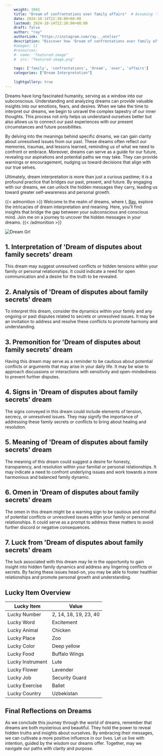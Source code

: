 ```yaml
---
    weight: 1941
    title: "Dream of confrontations over family affairs"  # Assuming 'title' column exists
    date: 2024-10-14T22:38:00+08:00
    lastmod: 2024-10-14T22:38:00+08:00
    draft: false
    author: "ray"
    authorLink: "https://instagram.com/ray._.atelier"
    description: "Discover how 'Dream of confrontations over family affairs' can interpret your future and uncover its significant meanings in your life."
    #images: []
    #resources:
    #- name: "featured-image"
    #  src: "featured-image.png"
    
    tags: ['family', 'confrontations', 'Dream', 'over', 'affairs']
    categories: ["Dream Interpretation"]
    
    lightgallery: true
---
```

    
Dreams have long fascinated humanity, serving as a window into our subconscious. Understanding and analyzing dreams can provide valuable insights into our emotions, fears, and desires. When we take the time to interpret our dreams, we begin to unravel the complex tapestry of our inner thoughts. This process not only helps us understand ourselves better but also allows us to connect our past experiences with our present circumstances and future possibilities.

By delving into the meanings behind specific dreams, we can gain clarity about unresolved issues from our past. These dreams often reflect our memories, traumas, and lessons learned, reminding us of what we need to confront or embrace. Moreover, dreams can serve as a guide for our future, revealing our aspirations and potential paths we may take. They can provide warnings or encouragement, nudging us toward decisions that align with our true selves.

Ultimately, dream interpretation is more than just a curious pastime; it is a profound practice that bridges our past, present, and future. By engaging with our dreams, we can unlock the hidden messages they carry, leading us toward greater self-awareness and personal growth.

{{< admonition >}}
Welcome to the realm of dreams, where I, [Ray](https://instagram.com/ray._.atelier), explore the intricacies of dream interpretation and meaning. Here, you’ll find insights that bridge the gap between your subconscious and conscious mind. Join me on a journey to uncover the hidden messages in your dreams.
{{< /admonition >}}

![Dream Grl](https://cdn.pixabay.com/photo/2017/11/02/03/35/gothic-2910057_1280.jpg "Dream Grl")

## 1. Interpretation of 'Dream of disputes about family secrets' dream

This dream may suggest unresolved conflicts or hidden tensions within your family or personal relationships. It could indicate a need for open communication and a desire for the truth to be revealed.

## 2. Analysis of 'Dream of disputes about family secrets' dream

To interpret this dream, consider the dynamics within your family and any ongoing or past disputes related to secrets or unresolved issues. It may be an invitation to address and resolve these conflicts to promote harmony and understanding.

## 3. Premonition for 'Dream of disputes about family secrets' dream

Having this dream may serve as a reminder to be cautious about potential conflicts or arguments that may arise in your daily life. It may be wise to approach discussions or interactions with sensitivity and open-mindedness to prevent further disputes.

## 4. Signs in 'Dream of disputes about family secrets' dream

The signs conveyed in this dream could include elements of tension, secrecy, or unresolved issues. They may signify the importance of addressing these family secrets or conflicts to bring about healing and resolution.

## 5. Meaning of 'Dream of disputes about family secrets' dream

The meaning of this dream could suggest a desire for honesty, transparency, and resolution within your familial or personal relationships. It may indicate a need to confront underlying issues and work towards a more harmonious and balanced family dynamic.

## 6. Omen in 'Dream of disputes about family secrets' dream

The omen in this dream might be a warning sign to be cautious and mindful of potential conflicts or unresolved issues within your family or personal relationships. It could serve as a prompt to address these matters to avoid further discord or negative consequences.

## 7. Luck from 'Dream of disputes about family secrets' dream

The luck associated with this dream may lie in the opportunity to gain insight into hidden family dynamics and address any lingering conflicts or secrets. By facing these issues head-on, you may be able to foster healthier relationships and promote personal growth and understanding.

## Lucky Item Overview
| Lucky Item          | Value              |
|---------------|--------------------|
| Lucky Number        | 2, 14, 18, 19, 23, 40  |
| Lucky Word          | Excitement |
| Lucky Animal        | Chicken |
| Lucky Place         | Zoo     |
| Lucky Color         | Deep yellow     |
| Lucky Food          | Buffalo Wings      |
| Lucky Instrument    | Lute |
| Lucky Flower        | Lavender    |
| Lucky Job           | Security Guard       |
| Lucky Exercise      | Ballet  |
| Lucky Country       | Uzbekistan    |


##  Final Reflections on Dreams

As we conclude this journey through the world of dreams, remember that dreams are both mysterious and beautiful. They hold the power to reveal hidden truths and insights about ourselves. By embracing their messages, we can cultivate a more positive influence in our lives. Let us live with intention, guided by the wisdom our dreams offer. Together, may we navigate our paths with clarity and purpose.
